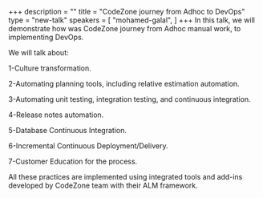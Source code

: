 +++
description = ""
title = "CodeZone journey from Adhoc to DevOps"
type = "new-talk"
speakers = [
        "mohamed-galal",
]
+++
In this talk, we will demonstrate how was CodeZone journey from Adhoc manual work, to implementing DevOps.

We will talk about: 

1-Culture transformation.

2-Automating planning tools, including relative estimation automation.

3-Automating unit testing, integration testing, and continuous integration.

4-Release notes automation.

5-Database Continuous Integration.

6-Incremental Continuous Deployment/Delivery.

7-Customer Education for the process.

All these practices are implemented using integrated tools and add-ins developed by CodeZone team with their ALM framework.